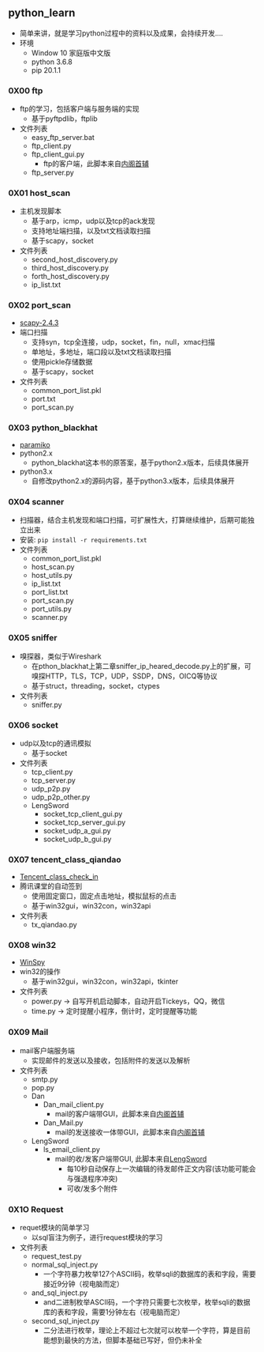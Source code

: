 ## python_learn

  - 简单来讲，就是学习python过程中的资料以及成果，会持续开发.... 
  - 环境
    - Window 10 家庭版中文版
    - python 3.6.8
    - pip 20.1.1

### 0X00 ftp

  - ftp的学习，包括客户端与服务端的实现
    - 基于pyftpdlib，ftplib
  - 文件列表
    - easy_ftp_server.bat
    - ftp_client.py
    - ftp_client_gui.py
      - ftp的客户端，此脚本来自[内阁首辅](https://github.com/neigeshoufu)
    - ftp_server.py

### 0X01 host_scan

  - 主机发现脚本
    - 基于arp，icmp，udp以及tcp的ack发现
    - 支持地址端扫描，以及txt文档读取扫描
    - 基于scapy，socket
  - 文件列表
    - second_host_discovery.py
    - third_host_discovery.py
    - forth_host_discovery.py
    - ip_list.txt

### 0X02 port_scan

  - [scapy-2.4.3](https://github.com/secdev/scapy)
  - 端口扫描
    - 支持syn，tcp全连接，udp，socket，fin，null，xmac扫描
    - 单地址，多地址，端口段以及txt文档读取扫描
    - 使用pickle存储数据
    - 基于scapy，socket
  - 文件列表
    - common_port_list.pkl
    - port.txt
    - port_scan.py

### 0X03 python_blackhat

  - [paramiko](https://github.com/paramiko/paramiko)
  - python2.x
    - python_blackhat这本书的原答案，基于python2.x版本，后续具体展开
  - python3.x
    - 自修改python2.x的源码内容，基于python3.x版本，后续具体展开

### 0X04 scanner

  - 扫描器，结合主机发现和端口扫描，可扩展性大，打算继续维护，后期可能独立出来
  - 安装: `pip install -r requirements.txt`
  - 文件列表
    - common_port_list.pkl
    - host_scan.py
    - host_utils.py
    - ip_list.txt
    - port_list.txt
    - port_scan.py
    - port_utils.py
    - scanner.py

### 0X05 sniffer

  - 嗅探器，类似于Wireshark
    - 在pthon_blackhat上第二章sniffer_ip_heared_decode.py上的扩展，可嗅探HTTP，TLS，TCP，UDP，SSDP，DNS，OICQ等协议
    - 基于struct，threading，socket，ctypes
  - 文件列表
    - sniffer.py

### 0X06 socket

  - udp以及tcp的通讯模拟
    - 基于socket
  - 文件列表
    - tcp_client.py
    - tcp_server.py
    - udp_p2p.py
    - udp_p2p_other.py
    - LengSword
      - socket_tcp_client_gui.py
      - socket_tcp_server_gui.py
      - socket_udp_a_gui.py
      - socket_udp_b_gui.py

### 0X07 tencent_class_qiandao

  - [Tencent_class_check_in](https://github.com/Suyixiu/Tencent_class_check_in)
  - 腾讯课堂的自动签到
    - 使用固定窗口，固定点击地址，模拟鼠标的点击
    - 基于win32gui，win32con，win32api
  - 文件列表
    - tx_qiandao.py

### 0X08 win32

  - [WinSpy](https://sourceforge.net/projects/winspyex/)
  - win32的操作
    - 基于win32gui，win32con，win32api，tkinter
  - 文件列表
    - power.py  ->  自写开机启动脚本，自动开启Tickeys，QQ，微信
    - time.py  ->  定时提醒小程序，倒计时，定时提醒等功能

### 0X09 Mail

  - mail客户端服务端
    - 实现邮件的发送以及接收，包括附件的发送以及解析
  - 文件列表
    - smtp.py
    - pop.py
    - Dan
      - Dan_mail_client.py
        - mail的客户端带GUI，此脚本来自[内阁首辅](https://github.com/neigeshoufu)
      - Dan_Mail.py
        - mail的发送接收一体带GUI，此脚本来自[内阁首辅](https://github.com/neigeshoufu)
    - LengSword
      - ls_email_client.py
        - mail的收/发客户端带GUI, 此脚本来自[LengSword](https://github.com/LengSword)
          - 每10秒自动保存上一次编辑的待发邮件正文内容(该功能可能会与强退程序冲突)
          - 可收/发多个附件

### 0X1O Request

  - requet模块的简单学习
    - 以sql盲注为例子，进行request模块的学习
  - 文件列表
    - request_test.py
    - normal_sql_inject.py
      - 一个字符暴力枚举127个ASCII码，枚举sqli的数据库的表和字段，需要接近9分钟（视电脑而定）
    - and_sql_inject.py
      - and二进制枚举ASCII码，一个字符只需要七次枚举，枚举sqli的数据库的表和字段，需要1分钟左右（视电脑而定）
    - second_sql_inject.py
      - 二分法进行枚举，理论上不超过七次就可以枚举一个字符，算是目前能想到最快的方法，但脚本基础已写好，但仍未补全